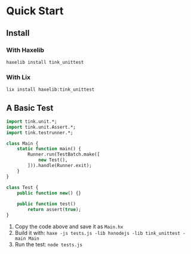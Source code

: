 # Quick Start

## Install

### With Haxelib

`haxelib install tink_unittest`

### With Lix

`lix install haxelib:tink_unittest`

## A Basic Test

```haxe
import tink.unit.*;
import tink.unit.Assert.*;
import tink.testrunner.*;

class Main {
	static function main() {
		Runner.run(TestBatch.make([
			new Test(),
		])).handle(Runner.exit);
	}
}

class Test {
	public function new() {}
	
	public function test()
		return assert(true);
}
```

1. Copy the code above and save it as `Main.hx`
1. Build it with: `haxe -js tests.js -lib hxnodejs -lib tink_unittest -main Main`
1. Run the test: `node tests.js`
